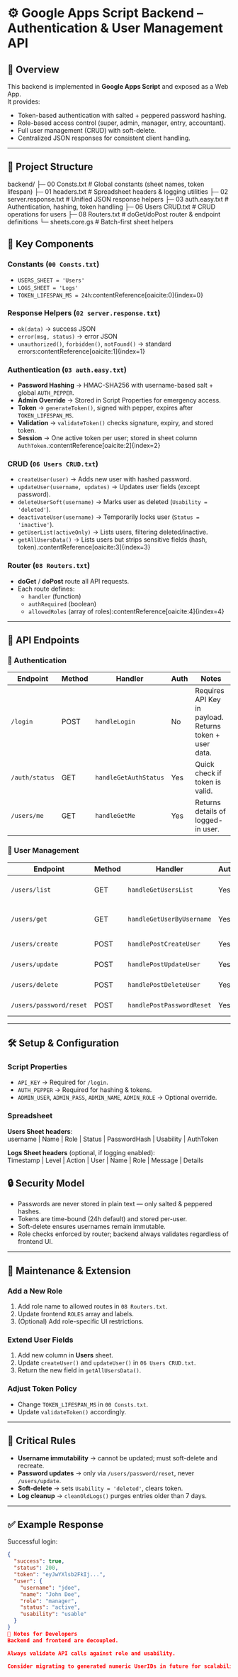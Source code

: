 # ⚙️ Google Apps Script Backend – Authentication & User Management API

## 📌 Overview
This backend is implemented in **Google Apps Script** and exposed as a Web App.  
It provides:
- Token-based authentication with salted + peppered password hashing.
- Role-based access control (super, admin, manager, entry, accountant).
- Full user management (CRUD) with soft-delete.
- Centralized JSON responses for consistent client handling.

---

## 📂 Project Structure

backend/
├─ 00 Consts.txt # Global constants (sheet names, token lifespan)
├─ 01 headers.txt # Spreadsheet headers & logging utilities
├─ 02 server.response.txt # Unified JSON response helpers
├─ 03 auth.easy.txt # Authentication, hashing, token handling
├─ 06 Users CRUD.txt # CRUD operations for users
├─ 08 Routers.txt # doGet/doPost router & endpoint definitions
└─ sheets.core.gs # Batch-first sheet helpers


## 🔑 Key Components

### Constants (`00 Consts.txt`)
- `USERS_SHEET = 'Users'`
- `LOGS_SHEET = 'Logs'`
- `TOKEN_LIFESPAN_MS = 24h`:contentReference[oaicite:0]{index=0}

### Response Helpers (`02 server.response.txt`)
- `ok(data)` → success JSON  
- `error(msg, status)` → error JSON  
- `unauthorized()`, `forbidden()`, `notFound()` → standard errors:contentReference[oaicite:1]{index=1}

### Authentication (`03 auth.easy.txt`)
- **Password Hashing** → HMAC-SHA256 with username-based salt + global `AUTH_PEPPER`.  
- **Admin Override** → Stored in Script Properties for emergency access.  
- **Token** → `generateToken()`, signed with pepper, expires after `TOKEN_LIFESPAN_MS`.  
- **Validation** → `validateToken()` checks signature, expiry, and stored token.  
- **Session** → One active token per user; stored in sheet column `AuthToken`.:contentReference[oaicite:2]{index=2}

### CRUD (`06 Users CRUD.txt`)
- `createUser(user)` → Adds new user with hashed password.  
- `updateUser(username, updates)` → Updates user fields (except password).  
- `deleteUserSoft(username)` → Marks user as deleted (`Usability = 'deleted'`).  
- `deactivateUser(username)` → Temporarily locks user (`Status = 'inactive'`).  
- `getUserList(activeOnly)` → Lists users, filtering deleted/inactive.  
- `getAllUsersData()` → Lists users but strips sensitive fields (hash, token).:contentReference[oaicite:3]{index=3}

### Router (`08 Routers.txt`)
- **doGet** / **doPost** route all API requests.  
- Each route defines:
  - `handler` (function)
  - `authRequired` (boolean)
  - `allowedRoles` (array of roles):contentReference[oaicite:4]{index=4}

---

## 📡 API Endpoints

### 🔹 Authentication
| Endpoint | Method | Handler | Auth | Notes |
|----------|--------|---------|------|-------|
| `/login` | POST | `handleLogin` | No | Requires API Key in payload. Returns token + user data. |
| `/auth/status` | GET | `handleGetAuthStatus` | Yes | Quick check if token is valid. |
| `/users/me` | GET | `handleGetMe` | Yes | Returns details of logged-in user. |

### 🔹 User Management
| Endpoint | Method | Handler | Auth | Roles |
|----------|--------|---------|------|-------|
| `/users/list` | GET | `handleGetUsersList` | Yes | super, admin, manager |
| `/users/get` | GET | `handleGetUserByUsername` | Yes | super, admin, manager |
| `/users/create` | POST | `handlePostCreateUser` | Yes | super, admin |
| `/users/update` | POST | `handlePostUpdateUser` | Yes | super, admin |
| `/users/delete` | POST | `handlePostDeleteUser` | Yes | super, admin |
| `/users/password/reset` | POST | `handlePostPasswordReset` | Yes | super, admin |

---

## 🛠️ Setup & Configuration

### Script Properties
- `API_KEY` → Required for `/login`.  
- `AUTH_PEPPER` → Required for hashing & tokens.  
- `ADMIN_USER`, `ADMIN_PASS`, `ADMIN_NAME`, `ADMIN_ROLE` → Optional override.  

### Spreadsheet
**Users Sheet headers**:  
username | Name | Role | Status | PasswordHash | Usability | AuthToken


**Logs Sheet headers** (optional, if logging enabled):  
Timestamp | Level | Action | User | Name | Role | Message | Details



## 🔒 Security Model
- Passwords are never stored in plain text — only salted & peppered hashes.  
- Tokens are time-bound (24h default) and stored per-user.  
- Soft-delete ensures usernames remain immutable.  
- Role checks enforced by router; backend always validates regardless of frontend UI.  

---

## 🧩 Maintenance & Extension

### Add a New Role
1. Add role name to allowed routes in `08 Routers.txt`.  
2. Update frontend `ROLES` array and labels.  
3. (Optional) Add role-specific UI restrictions.  

### Extend User Fields
1. Add new column in **Users** sheet.  
2. Update `createUser()` and `updateUser()` in `06 Users CRUD.txt`.  
3. Return the new field in `getAllUsersData()`.  

### Adjust Token Policy
- Change `TOKEN_LIFESPAN_MS` in `00 Consts.txt`.  
- Update `validateToken()` accordingly.  

---

## 📜 Critical Rules
- **Username immutability** → cannot be updated; must soft-delete and recreate.  
- **Password updates** → only via `/users/password/reset`, never `/users/update`.  
- **Soft-delete** → sets `Usability = 'deleted'`, clears token.  
- **Log cleanup** → `cleanOldLogs()` purges entries older than 7 days.  

---

## ✅ Example Response
Successful login:
```json
{
  "success": true,
  "status": 200,
  "token": "eyJwYXlsb2FkIj...",
  "user": {
    "username": "jdoe",
    "name": "John Doe",
    "role": "manager",
    "status": "active",
    "usability": "usable"
  }
}
📌 Notes for Developers
Backend and frontend are decoupled.

Always validate API calls against role and usability.

Consider migrating to generated numeric UserIDs in future for scalability.